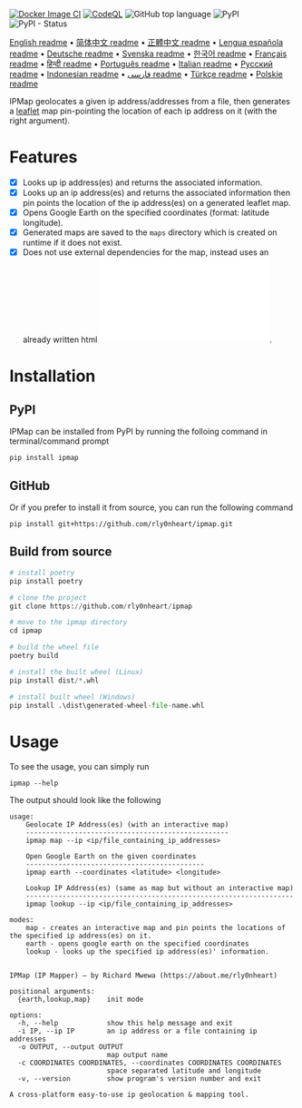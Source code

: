[![Docker Image CI](https://github.com/rly0nheart/ipmap/actions/workflows/docker-image.yml/badge.svg)](https://github.com/rly0nheart/ipmap/actions/workflows/docker-image.yml)
[![CodeQL](https://github.com/rly0nheart/ipmap/actions/workflows/codeql.yml/badge.svg)](https://github.com/rly0nheart/ipmap/actions/workflows/codeql.yml)
![GitHub top language](https://img.shields.io/github/languages/top/rly0nheart/ipmap?logo=github)
![PyPI](https://img.shields.io/pypi/v/ipmap?label=Latest%20Release&logo=pypi)
![PyPI - Status](https://img.shields.io/pypi/status/ipmap?label=Status&logo=pypi)

[English readme](https://github.com/rly0nheart/ipmap/blob/master/README.md) • 
[简体中文 readme](https://github.com/rly0nheart/ipmap/blob/master/README_zh-CN.md) • 
[正體中文 readme](https://github.com/rly0nheart/ipmap/blob/master/README_zh-TW.md) • 
[Lengua española readme](https://github.com/rly0nheart/ipmap/blob/master/README_es.md) • 
[Deutsche readme](https://github.com/rly0nheart/ipmap/blob/master/README_de.md) • 
[Svenska readme](https://github.com/rly0nheart/ipmap/blob/master/README_sv.md) • 
[한국어 readme](https://github.com/rly0nheart/ipmap/blob/master/README_kr.md) • 
[Français readme](https://github.com/rly0nheart/ipmap/blob/master/README_fr.md) • 
[हिन्दी readme](https://github.com/rly0nheart/ipmap/blob/master/README_hi.md) • 
[Português readme](https://github.com/rly0nheart/ipmap/blob/master/README_pt.md) • 
[Italian readme](https://github.com/rly0nheart/ipmap/blob/master/README_it.md) • 
[Русский readme](https://github.com/rly0nheart/ipmap/blob/master/README_ru.md) • 
[Indonesian readme](https://github.com/rly0nheart/ipmap/blob/master/README_id.md) • 
[فارسی readme](https://github.com/rly0nheart/ipmap/blob/master/README_fa.md) • 
[Türkçe readme](https://github.com/rly0nheart/ipmap/blob/master/README_tr.md) • 
[Polskie readme](https://github.com/rly0nheart/ipmap/blob/master/README_pl.md)
 
IPMap geolocates a given ip address/addresses from a file, then generates a [leaflet](https://github.com/leaflet/leaflet) map pin-pointing the location of each ip address on it (with the right argument).

# Features
- [x] Looks up ip address(es) and returns the associated information.
- [x] Looks up an ip address(es) and returns the associated information then pin points the location of the ip address(es) on a generated leaflet map.
- [x] Opens Google Earth on the specified coordinates (format: latitude longitude).
- [x] Generated maps are saved to the `maps` directory which is created on runtime if it does not exist.
- [x] Does not use external dependencies for the map, instead uses an already written html ![map template](ipmap/data/templates/map.html).

# Installation
## PyPI
IPMap can be installed from PyPI by running the folloing command in terminal/command prompt
```
pip install ipmap
```
## GitHub
Or if you prefer to install it from source, you can run the following command
```
pip install git+https://github.com/rly0nheart/ipmap.git
```
## Build from source
```Python
# install poetry
pip install poetry

# clone the project
git clone https://github.com/rly0nheart/ipmap

# move to the ipmap directory
cd ipmap

# build the wheel file
poetry build

# install the built wheel (Linux)
pip install dist/*.whl

# install built wheel (Windows)
pip install .\dist\generated-wheel-file-name.whl
```

# Usage
To see the usage, you can simply run
```
ipmap --help
```
The output should look like the following
```
usage: 
    Geolocate IP Address(es) (with an interactive map)
    --------------------------------------------------
    ipmap map --ip <ip/file_containing_ip_addresses>

    Open Google Earth on the given coordinates
    --------------------------------------------
    ipmap earth --coordinates <latitude> <longitude>

    Lookup IP Address(es) (same as map but without an interactive map)
    ------------------------------------------------------------------
    ipmap lookup --ip <ip/file_containing_ip_addresses>

modes:
    map - creates an interactive map and pin points the locations of the specified ip address(es) on it.
    earth - opens google earth on the specified coordinates
    lookup - looks up the specified ip address(es)' information.
    

IPMap (IP Mapper) — by Richard Mwewa (https://about.me/rly0nheart)

positional arguments:
  {earth,lookup,map}    init mode

options:
  -h, --help            show this help message and exit
  -i IP, --ip IP        an ip address or a file containing ip addresses
  -o OUTPUT, --output OUTPUT
                        map output name
  -c COORDINATES COORDINATES, --coordinates COORDINATES COORDINATES
                        space separated latitude and longitude
  -v, --version         show program's version number and exit

A cross-platform easy-to-use ip geolocation & mapping tool.
```
